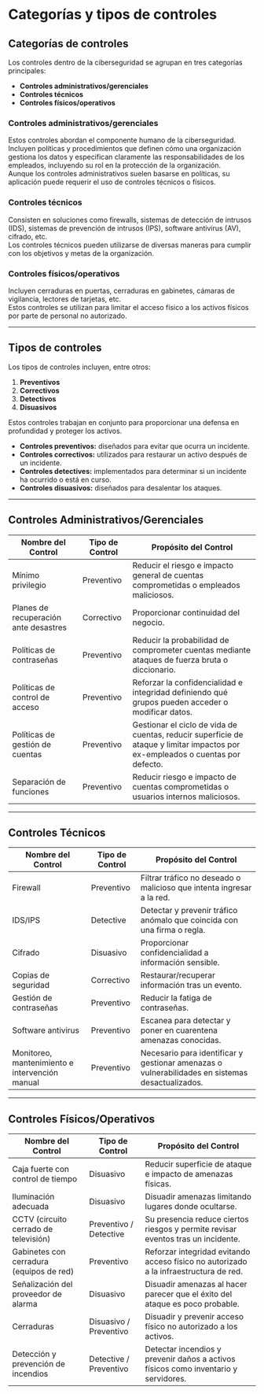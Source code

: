# Categorías y tipos de controles

## Categorías de controles

Los controles dentro de la ciberseguridad se agrupan en tres categorías principales:

- **Controles administrativos/gerenciales**  
- **Controles técnicos**  
- **Controles físicos/operativos**

### Controles administrativos/gerenciales

Estos controles abordan el componente humano de la ciberseguridad.  
Incluyen políticas y procedimientos que definen cómo una organización gestiona los datos y especifican claramente las responsabilidades de los empleados, incluyendo su rol en la protección de la organización.  
Aunque los controles administrativos suelen basarse en políticas, su aplicación puede requerir el uso de controles técnicos o físicos.

### Controles técnicos

Consisten en soluciones como firewalls, sistemas de detección de intrusos (IDS), sistemas de prevención de intrusos (IPS), software antivirus (AV), cifrado, etc.  
Los controles técnicos pueden utilizarse de diversas maneras para cumplir con los objetivos y metas de la organización.

### Controles físicos/operativos

Incluyen cerraduras en puertas, cerraduras en gabinetes, cámaras de vigilancia, lectores de tarjetas, etc.  
Estos controles se utilizan para limitar el acceso físico a los activos físicos por parte de personal no autorizado.

---

## Tipos de controles

Los tipos de controles incluyen, entre otros:

1. **Preventivos**  
2. **Correctivos**  
3. **Detectivos**  
4. **Disuasivos**

Estos controles trabajan en conjunto para proporcionar una defensa en profundidad y proteger los activos.

- **Controles preventivos:** diseñados para evitar que ocurra un incidente.  
- **Controles correctivos:** utilizados para restaurar un activo después de un incidente.  
- **Controles detectives:** implementados para determinar si un incidente ha ocurrido o está en curso.  
- **Controles disuasivos:** diseñados para desalentar los ataques.

---

## Controles Administrativos/Gerenciales

| Nombre del Control               | Tipo de Control | Propósito del Control                                                                 |
|----------------------------------|------------------|----------------------------------------------------------------------------------------|
| Mínimo privilegio                | Preventivo       | Reducir el riesgo e impacto general de cuentas comprometidas o empleados maliciosos. |
| Planes de recuperación ante desastres | Correctivo       | Proporcionar continuidad del negocio.                                                  |
| Políticas de contraseñas         | Preventivo       | Reducir la probabilidad de comprometer cuentas mediante ataques de fuerza bruta o diccionario. |
| Políticas de control de acceso   | Preventivo       | Reforzar la confidencialidad e integridad definiendo qué grupos pueden acceder o modificar datos. |
| Políticas de gestión de cuentas  | Preventivo       | Gestionar el ciclo de vida de cuentas, reducir superficie de ataque y limitar impactos por ex-empleados o cuentas por defecto. |
| Separación de funciones          | Preventivo       | Reducir riesgo e impacto de cuentas comprometidas o usuarios internos maliciosos.     |

---

## Controles Técnicos

| Nombre del Control               | Tipo de Control | Propósito del Control                                                                   |
|----------------------------------|------------------|------------------------------------------------------------------------------------------|
| Firewall                         | Preventivo       | Filtrar tráfico no deseado o malicioso que intenta ingresar a la red.                   |
| IDS/IPS                          | Detective        | Detectar y prevenir tráfico anómalo que coincida con una firma o regla.                 |
| Cifrado                          | Disuasivo        | Proporcionar confidencialidad a información sensible.                                   |
| Copias de seguridad              | Correctivo       | Restaurar/recuperar información tras un evento.                                         |
| Gestión de contraseñas           | Preventivo       | Reducir la fatiga de contraseñas.                                                       |
| Software antivirus               | Preventivo       | Escanea para detectar y poner en cuarentena amenazas conocidas.                         |
| Monitoreo, mantenimiento e intervención manual | Preventivo | Necesario para identificar y gestionar amenazas o vulnerabilidades en sistemas desactualizados. |

---

## Controles Físicos/Operativos

| Nombre del Control                         | Tipo de Control         | Propósito del Control                                                                 |
|--------------------------------------------|--------------------------|----------------------------------------------------------------------------------------|
| Caja fuerte con control de tiempo          | Disuasivo                | Reducir superficie de ataque e impacto de amenazas físicas.                           |
| Iluminación adecuada                       | Disuasivo                | Disuadir amenazas limitando lugares donde ocultarse.                                  |
| CCTV (circuito cerrado de televisión)      | Preventivo / Detective   | Su presencia reduce ciertos riesgos y permite revisar eventos tras un incidente.      |
| Gabinetes con cerradura (equipos de red)   | Preventivo               | Reforzar integridad evitando acceso físico no autorizado a la infraestructura de red. |
| Señalización del proveedor de alarma       | Disuasivo                | Disuadir amenazas al hacer parecer que el éxito del ataque es poco probable.          |
| Cerraduras                                 | Disuasivo / Preventivo   | Disuadir y prevenir acceso físico no autorizado a los activos.                        |
| Detección y prevención de incendios        | Detective / Preventivo   | Detectar incendios y prevenir daños a activos físicos como inventario y servidores.   |
